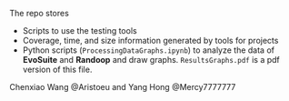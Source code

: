 The repo stores 

* Scripts to use the testing tools
* Coverage, time, and size information generated by tools for projects
* Python scripts (`ProcessingDataGraphs.ipynb`) to analyze the data of **EvoSuite** and **Randoop** and draw graphs. `ResultsGraphs.pdf` is a pdf version of this file.

Chenxiao Wang @Aristoeu and Yang Hong @Mercy7777777